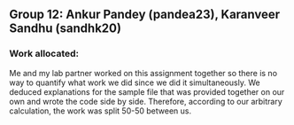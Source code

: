 ## Group 12: Ankur Pandey (pandea23), Karanveer Sandhu (sandhk20)

### Work allocated:

Me and my lab partner worked on this assignment together so there is no way to quantify what work we did since we did it simultaneously.
We deduced explanations for the sample file that was provided together on our own and wrote the code side by side. Therefore, according
to our arbitrary calculation, the work was split 50-50 between us.
